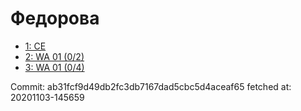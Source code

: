 # Федорова
- [1: CE](1.md)
- [2: WA 01 (0/2)](2.md)
- [3: WA 01 (0/4)](3.md)

Commit: ab31fcf9d49db2fc3db7167dad5cbc5d4aceaf65
 fetched at: 20201103-145659
